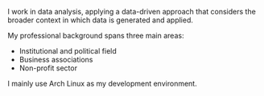 I work in data analysis, applying a data-driven approach that considers the broader context in which data is generated and applied.

My professional background spans three main areas:
- Institutional and political field
- Business associations
- Non-profit sector

I mainly use Arch Linux as my development environment.
